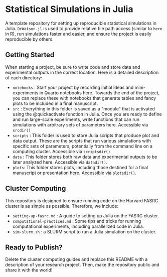 # Statistical Simulations in Julia
A template repository for setting up reproducible statistical simulations in Julia. `DrWatson.jl` is used to provide relative file path access (similar to `here` in R), run simulations faster and easier, and ensure the project is easily reproducible by others.

## Getting Started

When starting a project, be sure to write code and store data and experimental outputs in the correct location. Here is a detailed description of each directory:

- `notebooks` : Start your project by recording initial ideas and mini-experiments in Quarto notebooks here. Towards the end of the project, you can replace these with notebooks that generate tables and fancy plots to be included in a final manuscript. 
- `src` : Everything in this folder is saved as a "module" that is activated using the @quickactivate function in Julia. Once you are ready to define and run large-scale experiments, write functions that can run simulations with arbitrary sets of parameters here. Accessible via `srcdir()`
- `scripts` : This folder is used to store Julia scripts that produce plot and data output. These are the scripts that run various simulations with specific sets of parameters, potentially from the command line on a computing cluster. Accessible via `scriptsdir()`
- `data` : This folder stores both raw data and experimental outputs to be later analyzed here. Accessible via `datadir()`.
- `plots`: This folder stores plots, including those destined for a final manuscript  or presentation here. Accessible via `plotsdir()`.


## Cluster Computing

This repository is designed to ensure running code on the Harvard FASRC cluster is as simple as possible. Therefore, we include:

- `setting-up-fasrc.md` : A guide to setting up Julia on the FASRC cluster.
- `computational-practices.md` : Some tips and tricks for running computational experiments, including parallelized code in Julia.
- `sim-slurm.sh` : a SLURM script to run a Julia simulation on the cluster.

## Ready to Publish?

Delete the cluster computing guides and replace this README with a description of your research project. Then, make the repository public and share it with the world!
